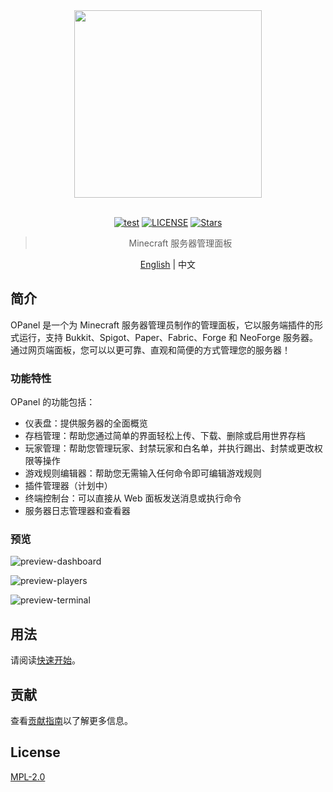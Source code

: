 <div align="center">

<img src="./images/brand.svg" width="300"/>

<br>
<br>

[![test](https://img.shields.io/github/actions/workflow/status/nocpiun/opanel/build.yml)](https://github.com/nocpiun/opanel/actions/workflows/build.yml)
[![LICENSE](https://img.shields.io/badge/license-MPL_2.0-blue.svg "LICENSE")](./LICENSE)
[![Stars](https://img.shields.io/github/stars/nocpiun/opanel.svg?label=Stars)](https://github.com/nocpiun/opanel/stargazers)

> Minecraft 服务器管理面板

[English](README.md) | 中文

</div>

## 简介

OPanel 是一个为 Minecraft 服务器管理员制作的管理面板，它以服务端插件的形式运行，支持 Bukkit、Spigot、Paper、Fabric、Forge 和 NeoForge 服务器。通过网页端面板，您可以以更可靠、直观和简便的方式管理您的服务器！

### 功能特性

OPanel 的功能包括：

- 仪表盘：提供服务器的全面概览
- 存档管理：帮助您通过简单的界面轻松上传、下载、删除或启用世界存档
- 玩家管理：帮助您管理玩家、封禁玩家和白名单，并执行踢出、封禁或更改权限等操作
- 游戏规则编辑器：帮助您无需输入任何命令即可编辑游戏规则
- 插件管理器（计划中）
- 终端控制台：可以直接从 Web 面板发送消息或执行命令
- 服务器日志管理器和查看器

### 预览

![preview-dashboard](./images/preview-dashboard.png)

![preview-players](./images/preview-players.png)

![preview-terminal](./images/preview-terminal.png)

## 用法

请阅读[快速开始](https://opanel.cn/docs/quick-start.html)。

## 贡献

查看[贡献指南](https://opanel.cn/docs/contributing.html)以了解更多信息。

## License

[MPL-2.0](./LICENSE)
